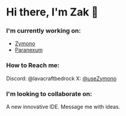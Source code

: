 # Hi there, I'm Zak 👋

### I'm currently working on:
<ul>
  <li><a href="//zymono.com">Zymono</a></li>
<!--   <li><a href="//carbon.toggled.tech">Carbon</a></li> -->
  <li><a href="//www.paranexum.com">Paranexum</a></li>
</ul>

### How to Reach me:

Discord: @lavacraftbedrock
X: [@useZymono](https://twitter.com/useZymono)

### I'm looking to collaborate on:
A new innovative IDE. Message me with ideas.

<!--
**cosmixcom/cosmixcom** is a ✨ _special_ ✨ repository because its `README.md` (this file) appears on your GitHub profile.

Here are some ideas to get you started:

- 🔭 I’m currently working on ...
- 🌱 I’m currently learning ...
- 👯 I’m looking to collaborate on ...
- 🤔 I’m looking for help with ...
- 💬 Ask me about ...
- 📫 How to reach me: ...
- 😄 Pronouns: ...
- ⚡ Fun fact: ...
-->
